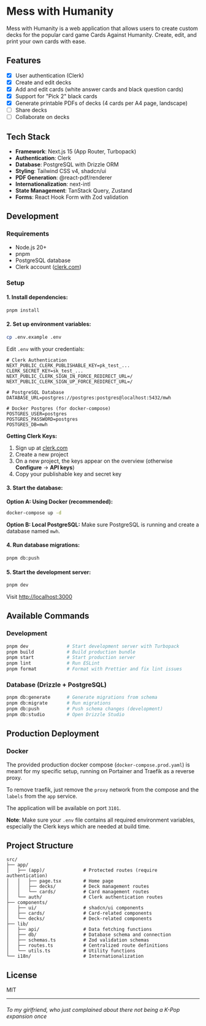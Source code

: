 # Mess with Humanity

Mess with Humanity is a web application that allows users to create custom decks for the popular card game Cards Against Humanity. Create, edit, and print your own cards with ease.

## Features
- [x] User authentication (Clerk)
- [x] Create and edit decks
- [x] Add and edit cards (white answer cards and black question cards)
- [x] Support for "Pick 2" black cards
- [x] Generate printable PDFs of decks (4 cards per A4 page, landscape)
- [ ] Share decks
- [ ] Collaborate on decks

## Tech Stack

- **Framework**: Next.js 15 (App Router, Turbopack)
- **Authentication**: Clerk
- **Database**: PostgreSQL with Drizzle ORM
- **Styling**: Tailwind CSS v4, shadcn/ui
- **PDF Generation**: @react-pdf/renderer
- **Internationalization**: next-intl
- **State Management**: TanStack Query, Zustand
- **Forms**: React Hook Form with Zod validation

## Development

### Requirements
- Node.js 20+
- pnpm
- PostgreSQL database
- Clerk account ([clerk.com](https://clerk.com))

### Setup

#### 1. Install dependencies:
```bash
pnpm install
```

#### 2. Set up environment variables:
```bash
cp .env.example .env
```

Edit `.env` with your credentials:
```env
# Clerk Authentication
NEXT_PUBLIC_CLERK_PUBLISHABLE_KEY=pk_test_...
CLERK_SECRET_KEY=sk_test_...
NEXT_PUBLIC_CLERK_SIGN_IN_FORCE_REDIRECT_URL=/
NEXT_PUBLIC_CLERK_SIGN_UP_FORCE_REDIRECT_URL=/

# PostgreSQL Database
DATABASE_URL=postgres://postgres:postgres@localhost:5432/mwh

# Docker Postgres (for docker-compose)
POSTGRES_USER=postgres
POSTGRES_PASSWORD=postgres
POSTGRES_DB=mwh
```

**Getting Clerk Keys:**
1. Sign up at [clerk.com](https://clerk.com)
2. Create a new project
3. On a new project, the keys appear on the overview (otherwise **Configure** -> **API keys**)
4. Copy your publishable key and secret key

#### 3. Start the database:

**Option A: Using Docker (recommended):**
```bash
docker-compose up -d
```

**Option B: Local PostgreSQL:**
Make sure PostgreSQL is running and create a database named `mwh`.

#### 4. Run database migrations:
```bash
pnpm db:push
```

#### 5. Start the development server:
```bash
pnpm dev
```

Visit [http://localhost:3000](http://localhost:3000)

## Available Commands

### Development
```bash
pnpm dev              # Start development server with Turbopack
pnpm build            # Build production bundle
pnpm start            # Start production server
pnpm lint             # Run ESLint
pnpm format           # Format with Prettier and fix lint issues
```

### Database (Drizzle + PostgreSQL)
```bash
pnpm db:generate      # Generate migrations from schema
pnpm db:migrate       # Run migrations
pnpm db:push          # Push schema changes (development)
pnpm db:studio        # Open Drizzle Studio
```

## Production Deployment

### Docker

The provided production docker compose (`docker-compose.prod.yaml`) is meant for my specific setup, running on Portainer and Traefik as a reverse proxy.

To remove traefik, just remove the `proxy` network from the compose and the `labels` from the `app` service.

The application will be available on port `3101`.

**Note**: Make sure your `.env` file contains all required environment variables, especially the Clerk keys which are needed at build time.

## Project Structure

```
src/
├── app/
│   ├── (app)/              # Protected routes (require authentication)
│   │   ├── page.tsx        # Home page
│   │   ├── decks/          # Deck management routes
│   │   └── cards/          # Card management routes
│   └── auth/               # Clerk authentication routes
├── components/
│   ├── ui/                 # shadcn/ui components
│   ├── cards/              # Card-related components
│   └── decks/              # Deck-related components
├── lib/
│   ├── api/                # Data fetching functions
│   ├── db/                 # Database schema and connection
│   ├── schemas.ts          # Zod validation schemas
│   ├── routes.ts           # Centralized route definitions
│   └── utils.ts            # Utility functions
└── i18n/                   # Internationalization
```

## License

MIT

---
###### To my girlfriend, who just complained about there not being a K-Pop expansion once
